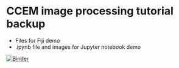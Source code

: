 # CCEM image processing tutorial backup
- Files for Fiji demo
- .ipynb file and images for Jupyter notebook demo

[![Binder](https://mybinder.org/badge_logo.svg)](https://mybinder.org/v2/gh/slimpotatoes/CCEM_tutorials_backup/HEAD?urlpath=%2Ftree)
